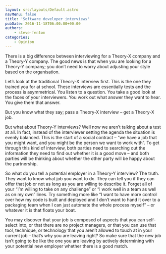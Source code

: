 ```yaml
---
layout: src/layouts/Default.astro
navMenu: false
title: 'Software developer interviews'
pubDate: 2016-11-18T06:00:00+00:00
authors:
    - steve-fenton
categories:
    - Opinion
---
```


There is a big difference between interviewing for a Theory-X company and a Theory-Y company. The good news is that when you are looking for a Theory-Y company; you don’t need to worry about adjusting your style based on the organisation.

Let’s look at the traditional Theory-X interview first. This is the one they trained you for at school. These interviews are essentially tests and the process is asymmetrical. You listen to a question. You take a good look at the faces of your interviewers. You work out what answer they want to hear. You give them that answer.

But you know what they say; pass a Theory-X interview – get a Theory-X job.

But what about Theory-Y interviews? Well now we aren’t talking about a test at all. In fact, instead of the interviewer setting the agenda the situation is evenly balanced. This is the start of a social contract – “we have a job that you might want, and you might be the person we want to work with”. To get through this kind of interview, both parties need to searching out the information they need to find out whether it is a good move – and both parties will be thinking about whether the other party will be happy about the partnership.

So what do you tell a potential employer in a Theory-Y interview? The truth. They want to know what job you want to do. They can tell you if they can offer that job or not as long as you are willing to describe it. Forget all of your “I’m willing to take on any challenge” or “I work well in a team as well as on my own” lines. Try something more like “I want to have more control over how my code is built and deployed and I don’t want to hand it over to a packaging team when I can just automate the whole process myself” – or whatever it is that floats your boat.

You may discover that your job is composed of aspects that you can self-select into, or that there are no project managers, or that you can use that tool, technique, or technology that you aren’t allowed to touch at in your current job – that’s why you are leaving right? So make sure that the new job isn’t going to be like the one you are leaving by actively determining with your potential new employer whether there is a good match.